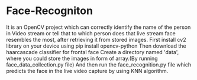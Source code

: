 # Face-Recogniton
It is an OpenCV project which can correctly identify the name of the person in Video stream or tell that to which person does that live stream face resembles the most, 
after retrieving it from stored images.
First install cv2 library on your device using 
        pip install opencv-python 
Then download the haarcascade classifier for frontal face
Create a directory named 'data', where you could store the images in form of array.(By running face_data_collection.py file)
And then run the face_recognition.py file which predicts the face in the live video capture by using KNN algorithm.
